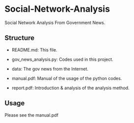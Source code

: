 # Social-Network-Analysis
 Social Network Analysis From Government News.

## Structure
+ README.md: This file.

+ gov_news_analysis.py: Codes used in this project.
+ data: The gov news from the Internet.
+ manual.pdf: Manual of the usage of the python codes.
+ report.pdf: Introduction & analysis of the analysis method.

## Usage

Please see the manual.pdf